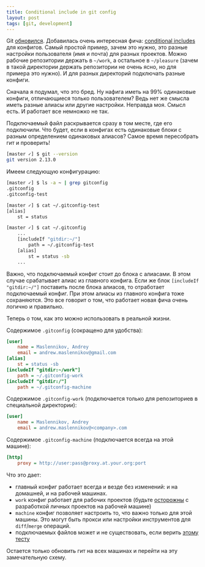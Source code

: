 ```yaml
---
title: Conditional include in git config
layout: post
tags: [git, development]
---
```

Git [обновился](https://github.com/blog/2360-git-2-13-has-been-released). Добавилась очень интересная фича: [conditional includes](https://git-scm.com/docs/git-config#_includes) для конфигов. Самый простой пример, зачем это нужно, это разные настройки пользователя (имя и почта) для разных проектов. Можно рабочие репозитории держать в `~/work`, а остальное в `~/pleasure` (зачем в такой директории держать репозитории не очень ясно, но для примера это нужно). И для разных директорий подключать разные конфиги.

Сначала я подумал, что это бред. Ну нафига иметь на 99% одинаковые конфиги, отличающиеся только пользователем? Ведь нет же смысла иметь разные алиасы или другие настройки. Неправда моя. Смысл есть. И работает все немножко не так.

Подключаемый файл раскрывается сразу в том месте, где его подключили. Что будет, если в конфигах есть одинаковые блоки с разным определением одинаковых алиасов? Самое время пересобрать гит и проверить!

```sh
[master ✓] $ git --version
git version 2.13.0
```

Имеем следующую конфигурацию:

```sh
[master ✓] $ ls -a ~ | grep gitconfig
.gitconfig
.gitconfig-test

[master ✓] $ cat ~/.gitconfig-test
[alias]
    st = status

[master ✓] $ cat ~/.gitconfig
    ...
    [includeIf "gitdir:~/"]
        path = ~/.gitconfig-test
    [alias]
        st = status -sb
    ...
```
Важно, что подключаемый конфиг стоит до блока с алиасами. В этом случае срабатывает алиас из главного конфига. Если же блок `[includeIf "gitdir:~/"]` поставить после блока алиасов, то отработает подключаемый конфиг. При этом алиасы из главного конфига тоже сохраняются. Это все говорит о том, что работает новая фича очень логично и правильно.

Теперь о том, как это можно использовать в реальной жизни.

Содержимое `.gitconfig` (сокращено для удобства):

```ini
[user]
    name = Maslennikov, Andrey
    email = andrew.maslennikov@gmail.com
[alias]
    st = status -sb
[includeIf "gitdir:~/work"]
    path = ~/.gitconfig-work
[includeIf "gitdir:/"]
    path = ~/.gitconfig-machine
```

Содержимое `.gitconfig-work` (подключается только для репозиториев в специальной директории):

```ini
[user]
    name = Maslennikov, Andrey
    email = andrew.maslennikov@<company>.com
```

Содержимое `.gitconfig-machine` (подключается всегда на этой машине):

```ini
[http]
    proxy = http://user:pass@proxy.at.your.org:port
```

Что это дает:

 - главный конфиг работает всегда и везде без изменений: и на домашней, и на рабочей машинах.
 - `work` конфиг работает для рабочих проектов (будьте [осторожны](https://www.joelonsoftware.com/2016/12/09/developers-side-projects/) с разработкой личных проектов на рабочей машине)
 - `machine` конфиг позволяет настроить то, что важно только для этой машины. Это могут быть прокси или настройки инструментов для `diff`/`merge` операций.
 - подключаемых файлов может и не существовать, если верить [этому тесту](https://github.com/git/git/blob/3efd0bedc6625a6b194c1f6e5f1b7aa7d8b7e6bb/t/t1305-config-include.sh#L103)

Остается только обновить гит на всех машинах и перейти на эту замечательную схему.
